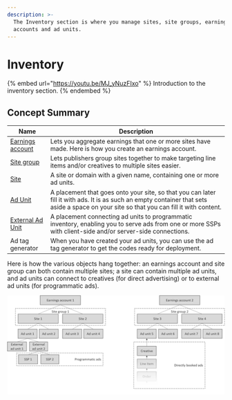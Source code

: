 ```yaml
---
description: >-
  The Inventory section is where you manage sites, site groups, earnings
  accounts and ad units.
---
```


# Inventory

{% embed url="https://youtu.be/MJ_yNuzFIxo" %}
Introduction to the inventory section.
{% endembed %}

## Concept Summary

| Name                                     | Description                                                                                                                                                                               |
| ---------------------------------------- | ----------------------------------------------------------------------------------------------------------------------------------------------------------------------------------------- |
| [Earnings account](earnings-accounts.md) | Lets you aggregate earnings that one or more sites have made. Here is how you create an earnings account.                                                                                 |
| [Site group](site-groups.md)             | Lets publishers group sites together to make targeting line items and/or creatives to multiple sites easier.                                                                              |
| [Site](sites.md)                         | A site or domain with a given name, containing one or more ad units.                                                                                                                      |
| [Ad Unit](adunits-1.md)                  | A placement that goes onto your site, so that you can later fill it with ads. It is as such an empty container that sets aside a space on your site so that you can fill it with content. |
| [External Ad Unit](external-adunits.md)  | A placement connecting ad units to programmatic inventory, enabling you to serve ads from one or more SSPs with client-side and/or server-side connections.                               |
| Ad tag generator                         | When you have created your ad units, you can use the ad tag generator to get the codes ready for deployment.                                                                              |

Here is how the various objects hang together: an earnings account and site group can both contain multiple sites; a site can contain multiple ad units, and ad units can connect to creatives (for direct advertising) or to external ad units (for programmatic ads). 

![](../../../.gitbook/assets/202003-inventory-hierarchy.png)
